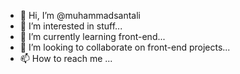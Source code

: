 - 👋 Hi, I’m @muhammadsantali
- 👀 I’m interested in stuff...
- 🌱 I’m currently learning front-end...
- 💞️ I’m looking to collaborate on front-end projects...
- 📫 How to reach me ...

<!---
muhammadsantali/muhammadsantali is a ✨ special ✨ repository because its `README.md` (this file) appears on your GitHub profile.
You can click the Preview link to take a look at your changes.
--->
